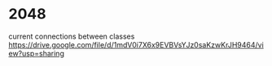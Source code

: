 # 2048
current connections between classes https://drive.google.com/file/d/1mdV0i7X6x9EVBVsYJz0saKzwKrJH9464/view?usp=sharing
